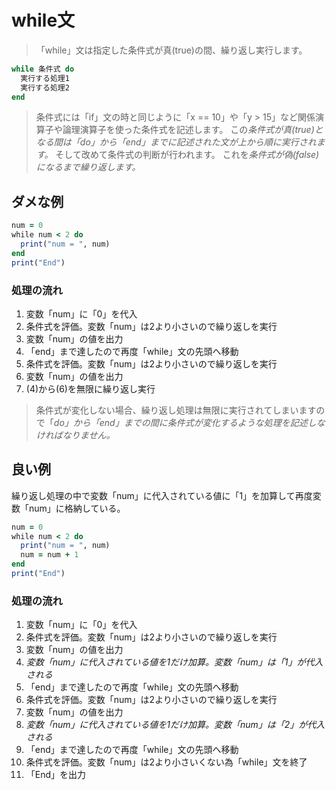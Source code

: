 # while文

> 「while」文は指定した条件式が真(true)の間、繰り返し実行します。

```ruby
while 条件式 do
  実行する処理1
  実行する処理2
end

```

> 条件式には「if」文の時と同じように「x == 10」や「y > 15」など関係演算子や論理演算子を使った条件式を記述します。
> この*条件式が真(true)となる間は「do」から「end」までに記述された文が上から順に実行されます。*
> そして改めて条件式の判断が行われます。
> これを*条件式が偽(false)になるまで繰り返します。*

## ダメな例
```ruby
num = 0
while num < 2 do
  print("num = ", num)
end
print("End")
```

### 処理の流れ
1. 変数「num」に「0」を代入
2. 条件式を評価。変数「num」は2より小さいので繰り返しを実行
3. 変数「num」の値を出力
4. 「end」まで達したので再度「while」文の先頭へ移動
5. 条件式を評価。変数「num」は2より小さいので繰り返しを実行
6. 変数「num」の値を出力
7. (4)から(6)を無限に繰り返し実行

> 条件式が変化しない場合、繰り返し処理は無限に実行されてしまいますので「*do」から「end」までの間に条件式が変化するような処理を記述しなければなりません。*

## 良い例
繰り返し処理の中で変数「num」に代入されている値に「1」を加算して再度変数「num」に格納している。
```ruby
num = 0
while num < 2 do
  print("num = ", num)
  num = num + 1
end
print("End")
```

### 処理の流れ
1. 変数「num」に「0」を代入
2. 条件式を評価。変数「num」は2より小さいので繰り返しを実行
3. 変数「num」の値を出力
4. *変数「num」に代入されている値を1だけ加算。変数「num」は「1」が代入される*
5. 「end」まで達したので再度「while」文の先頭へ移動
6. 条件式を評価。変数「num」は2より小さいので繰り返しを実行
7. 変数「num」の値を出力
8. *変数「num」に代入されている値を1だけ加算。変数「num」は「2」が代入される*
9. 「end」まで達したので再度「while」文の先頭へ移動
10. 条件式を評価。変数「num」は2より小さいくない為「while」文を終了
11. 「End」を出力




